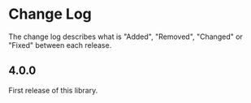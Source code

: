 # Change Log

The change log describes what is "Added", "Removed", "Changed" or "Fixed" between each release.

## 4.0.0

First release of this library. 
